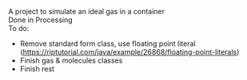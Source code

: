 A project to simulate an ideal gas in a container<br>
Done in Processing<br>
To do:<br>
- Remove standard form class, use floating point literal (https://riptutorial.com/java/example/26868/floating-point-literals)
- Finish gas & molecules classes
- Finish rest
